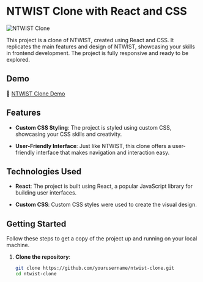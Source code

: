 # NTWIST Clone with React and CSS

![NTWIST Clone](https://github.com/ChiragAjmera57/ntwistclone/assets/121008037/066d1845-fc8c-4f19-a3a5-e22108f86e7d)

This project is a clone of NTWIST, created using React and CSS. It replicates the main features and design of NTWIST, showcasing your skills in frontend development. The project is fully responsive and ready to be explored.

## Demo
🔗 [NTWIST Clone Demo](https://your-deployment-link-here.com)



## Features

- **Custom CSS Styling**: The project is styled using custom CSS, showcasing your CSS skills and creativity.

- **User-Friendly Interface**: Just like NTWIST, this clone offers a user-friendly interface that makes navigation and interaction easy.

## Technologies Used

- **React**: The project is built using React, a popular JavaScript library for building user interfaces.

- **Custom CSS**: Custom CSS styles were used to create the visual design.

## Getting Started

Follow these steps to get a copy of the project up and running on your local machine.

1. **Clone the repository**:

   ```bash
   git clone https://github.com/yourusername/ntwist-clone.git
   cd ntwist-clone
